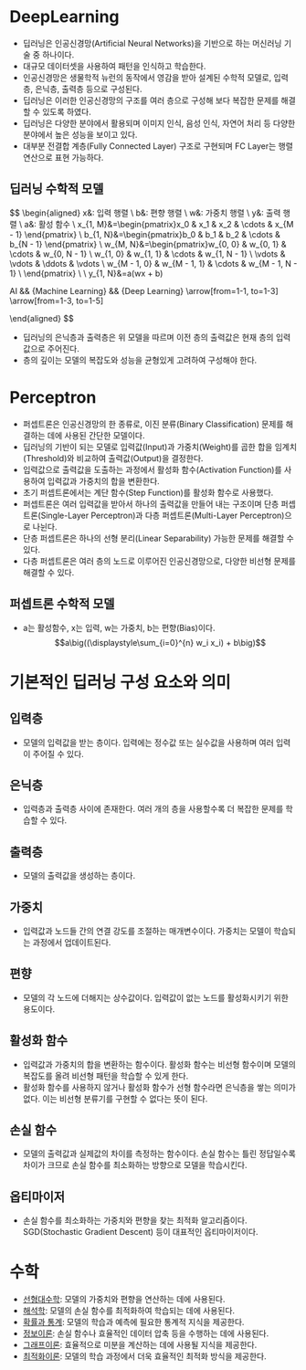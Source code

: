 # DeepLearning
- 딥러닝은 인공신경망(Artificial Neural Networks)을 기반으로 하는 머신러닝 기술 중 하나이다.
- 대규모 데이터셋을 사용하여 패턴을 인식하고 학습한다.
- 인공신경망은 생물학적 뉴런의 동작에서 영감을 받아 설계된 수학적 모델로, 입력층, 은닉층, 출력층 등으로 구성된다.
- 딥러닝은 이러한 인공신경망의 구조를 여러 층으로 구성해 보다 복잡한 문제를 해결할 수 있도록 하였다.
- 딥러닝은 다양한 분야에서 활용되며 이미지 인식, 음성 인식, 자연어 처리 등 다양한 분야에서 높은 성능을 보이고 있다.
- 대부분 전결합 계층(Fully Connected Layer) 구조로 구현되며 FC Layer는 행렬 연산으로 표현 가능하다.
## 딥러닝 수학적 모델
$$
\begin{aligned}
x&: 입력 행렬 \\
b&: 편향 행렬 \\
w&: 가중치 행렬 \\
y&: 출력 행렬 \\
a&: 활성 함수 \\
x_{1, M}&=\begin{pmatrix}x_0 & x_1 & x_2 & \cdots & x_{M - 1} \end{pmatrix} \\
b_{1, N}&=\begin{pmatrix}b_0 & b_1 & b_2 & \cdots & b_{N - 1} \end{pmatrix} \\
w_{M, N}&=\begin{pmatrix}w_{0, 0} & w_{0, 1} & \cdots & w_{0, N - 1} \\
w_{1, 0} & w_{1, 1} & \cdots & w_{1, N - 1} \\
\vdots & \vdots & \ddots & \vdots \\
w_{M - 1, 0} & w_{M - 1, 1} & \cdots & w_{M - 1, N - 1} \\
\end{pmatrix} \\
\\
y_{1, N}&=a(wx + b)









AI && {Machine Learning} && {Deep Learning}
\arrow[from=1-1, to=1-3]
\arrow[from=1-3, to=1-5]


\end{aligned}
$$
- 딥러닝의 은닉층과 출력층은 위 모델을 따르며 이전 층의 출력값은 현재 층의 입력값으로 주어진다.
- 층의 깊이는 모델의 복잡도와 성능을 균형있게 고려하여 구성해야 한다.
# Perceptron
- 퍼셉트론은 인공신경망의 한 종류로, 이진 분류(Binary Classification) 문제를 해결하는 데에 사용된 간단한 모델이다.
- 딥러닝의 기반이 되는 모델로 입력값(Input)과 가중치(Weight)를 곱한 합을 임계치(Threshold)와 비교하여 출력값(Output)을 결정한다.
- 입력값으로 출력값을 도출하는 과정에서 활성화 함수(Activation Function)를 사용하여 입력값과 가중치의 합을 변환한다.
- 초기 퍼셉트론에서는 계단 함수(Step Function)를 활성화 함수로 사용했다.
- 퍼셉트론은 여러 입력값을 받아서 하나의 출력값을 만들어 내는 구조이며 단층 퍼셉트론(Single-Layer Perceptron)과 다층 퍼셉트론(Multi-Layer Perceptron)으로 나뉜다.
- 단층 퍼셉트론은 하나의 선형 분리(Linear Separability) 가능한 문제를 해결할 수 있다.
- 다층 퍼셉트론은 여러 층의 노드로 이루어진 인공신경망으로, 다양한 비선형 문제를 해결할 수 있다.
## 퍼셉트론 수학적 모델
- a는 활성함수, x는 입력, w는 가중치, b는 편향(Bias)이다.
$$a\big((\displaystyle\sum_{i=0}^{n} w_i x_i) + b\big)$$
# 기본적인 딥러닝 구성 요소와 의미
## 입력층
- 모델의 입력값을 받는 층이다. 입력에는 정수값 또는 실수값을 사용하며 여러 입력이 주어질 수 있다.
## 은닉층
- 입력층과 출력층 사이에 존재한다. 여러 개의 층을 사용할수록 더 복잡한 문제를 학습할 수 있다.
## 출력층
- 모델의 출력값을 생성하는 층이다.
## 가중치
- 입력값과 노드들 간의 연결 강도를 조절하는 매개변수이다. 가중치는 모델이 학습되는 과정에서 업데이트된다.
## 편향
- 모델의 각 노드에 더해지는 상수값이다. 입력값이 없는 노드를 활성화시키기 위한 용도이다.
## 활성화 함수
- 입력값과 가중치의 합을 변환하는 함수이다. 활성화 함수는 비선형 함수이며 모델의 복잡도를 올려 비선형 패턴을 학습할 수 있게 한다.
- 활성화 함수를 사용하지 않거나 활성화 함수가 선형 함수라면 은닉층을 쌓는 의미가 없다. 이는 비선형 분류기를 구현할 수 없다는 뜻이 된다.
## 손실 함수
- 모델의 출력값과 실제값의 차이를 측정하는 함수이다. 손실 함수는 틀린 정답일수록 차이가 크므로 손실 함수를 최소화하는 방향으로 모델을 학습시킨다.
## 옵티마이저
- 손실 함수를 최소화하는 가중치와 편향을 찾는 최적화 알고리즘이다. SGD(Stochastic Gradient Descent) 등이 대표적인 옵티마이저이다.
# 수학
- [선형대수학](./Math/LinearAlgebra/): 모델의 가중치와 편향을 연산하는 데에 사용된다.
- [해석학](./Math/Analysis/): 모델의 손실 함수를 최적화하여 학습되는 데에 사용된다.
- [확률과 통계](./Math/ProbabilityAndStatistics/): 모델의 학습과 예측에 필요한 통계적 지식을 제공한다.
- [정보이론](./Math/InformationTheory/): 손실 함수나 효율적인 데이터 압축 등을 수행하는 데에 사용된다.
- [그래프이론](./Math/GraphTheory/): 효율적으로 미분을 계산하는 데에 사용될 지식을 제공한다.
- [최적화이론](./Math/OptimizationTheory/): 모델의 학습 과정에서 더욱 효율적인 최적화 방식을 제공한다.